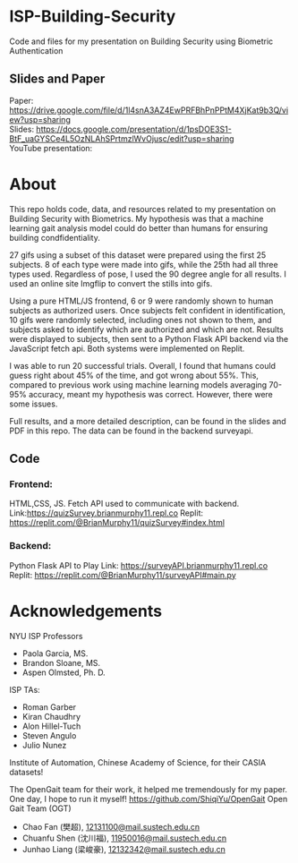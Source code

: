 # ISP-Building-Security
Code and files for my presentation on Building Security using Biometric Authentication
## Slides and Paper
Paper: https://drive.google.com/file/d/1l4snA3AZ4EwPRFBhPnPPtM4XjKat9b3Q/view?usp=sharing  
Slides: https://docs.google.com/presentation/d/1psDOE3S1-BtF_uaGYSCe4L5OzNLAhSPrtmzlWvOjusc/edit?usp=sharing  
YouTube presentation: 
# About
This repo holds code, data, and resources related to my presentation on Building Security with Biometrics. My hypothesis was that a machine learning gait analysis model could do better than humans for ensuring building condfidentiality. 

27 gifs using a subset of this dataset were prepared using the first 25 subjects. 8 of each type were made into gifs, while the 25th had all three types used. Regardless of pose, I used the 90 degree angle for all results. I used an online site Imgflip to convert the stills into gifs.

Using a pure HTML/JS frontend, 6 or 9 were randomly shown to human subjects as authorized users. Once subjects felt confident in identification, 10 gifs were randomly selected, including ones not shown to them, and subjects asked to identify which are authorized and which are not. Results were displayed to subjects, then sent to a Python Flask API backend via the JavaScript fetch api. Both systems were implemented on Replit.

I was able to run 20 successful trials. Overall, I found that humans could guess right about 45% of the time, and got wrong about 55%. This, compared to previous work using machine learning models averaging 70-95% accuracy, meant my hypothesis was correct. However, there were some issues.

Full results, and a more detailed description, can be found in the slides and PDF in this repo. The data can be found in the backend surveyapi.


## Code
### Frontend:
HTML,CSS, JS. Fetch API used to communicate with backend.  
Link:https://quizSurvey.brianmurphy11.repl.co
Replit: https://replit.com/@BrianMurphy11/quizSurvey#index.html
### Backend:
Python Flask API to 
Play Link: https://surveyAPI.brianmurphy11.repl.co
Replit: https://replit.com/@BrianMurphy11/surveyAPI#main.py

# Acknowledgements
NYU ISP Professors
* Paola Garcia, MS.
* Brandon Sloane, MS.
* Aspen Olmsted, Ph. D.

ISP TAs:
* Roman Garber
* Kiran Chaudhry
* Alon Hillel-Tuch
* Steven Angulo
* Julio Nunez

Institute of Automation, Chinese Academy of Science, for their CASIA datasets!

The OpenGait team for their work, it helped me tremendously for my paper. One day, I hope to run it myself!
https://github.com/ShiqiYu/OpenGait
Open Gait Team (OGT)
*  Chao Fan (樊超), 12131100@mail.sustech.edu.cn
*  Chuanfu Shen (沈川福), 11950016@mail.sustech.edu.cn
*  Junhao Liang (梁峻豪), 12132342@mail.sustech.edu.cn
